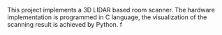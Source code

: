 This project implements a 3D LIDAR based room scanner. The hardware implementation is programmed in C language, the visualization of the scanning result is achieved by Python.
f
